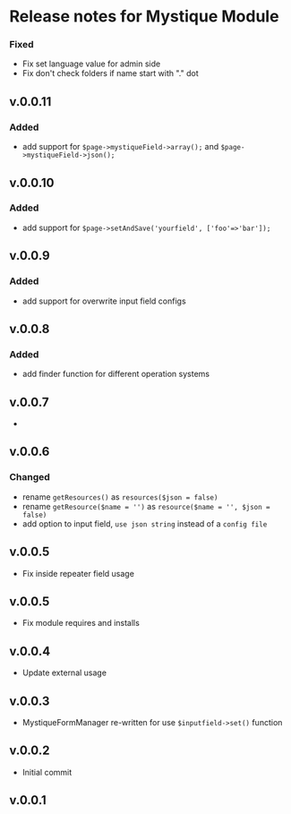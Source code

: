 # Release notes for Mystique Module

### Fixed

- Fix set language value for admin side
- Fix don't check folders if name start with "." dot

## v.0.0.11

### Added

- add support for `$page->mystiqueField->array();` and `$page->mystiqueField->json();`

## v.0.0.10

### Added

- add support for `$page->setAndSave('yourfield', ['foo'=>'bar']);`

## v.0.0.9

### Added

- add support for overwrite input field configs

## v.0.0.8

### Added

- add finder function for different operation systems

## v.0.0.7

- 

## v.0.0.6

### Changed

- rename `getResources()` as `resources($json = false)`
- rename `getResource($name = '')` as `resource($name = '', $json = false)`
- add option to input field, `use json string` instead of a `config file`

## v.0.0.5

- Fix inside repeater field usage

## v.0.0.5

- Fix module requires and installs

## v.0.0.4

- Update external usage

## v.0.0.3

- MystiqueFormManager re-written for use `$inputfield->set()` function

## v.0.0.2

- Initial commit

## v.0.0.1